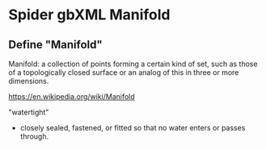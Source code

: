 # Spider gbXML Manifold

## Define "Manifold"

Manifold: a collection of points forming a certain kind of set, such as those of a topologically closed surface or an analog of this in three or more dimensions.

https://en.wikipedia.org/wiki/Manifold

"watertight"

* closely sealed, fastened, or fitted so that no water enters or passes through.


##
